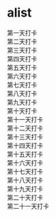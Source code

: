 # alist 
第一天打卡 <br/>
第二天打卡 <br/>
第三天打卡 <br/>
第四天打卡 <br/>
第五天打卡 <br/>
第六天打卡 <br/>
第七天打卡 <br/>
第八天打卡 <br/>
第九天打卡 <br/>
第十天打卡 <br/>
第十一天打卡 <br/>
第十二天打卡 <br/>
第十三天打卡 <br/>
第十四天打卡 <br/>
第十五天打卡 <br/>
第十六天打卡 <br/>
第十七天打卡 <br/>
第十八天打卡 <br/>
第十九天打卡 <br/>
第二十天打卡 <br/>
第二十一天打卡 <br/>

